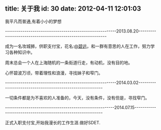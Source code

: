 title: 关于我
id: 30
date: 2012-04-11 12:01:03
---

我平凡而普通,有着小小的梦想

---------------------------------------------------------2013.08.20-------------------------------------------------------------

成为一名攻城狮，供职支付宝，花名:[@碧远](http://weibo.com/whereisdoor)，和一群有意思的人在工作，努力学习各种知识中。

周末总会一个人在上海随机的一条街道行走，有动机，没有目的地。

心怀碧波万顷，带着理性和浪漫，寻找妹子和窄门。

---------------------------------------------------------2014.03.02-----------------------------------------------------------

一切条件都是为不喜欢的人准备的，今天，没有条件，没有但是，寻找窄门。

--------------------------------------------------------2014.07.15-------------------------------------------------------------

正式入职支付宝,开始我漫长的工作生涯.做好SDET.

&nbsp;